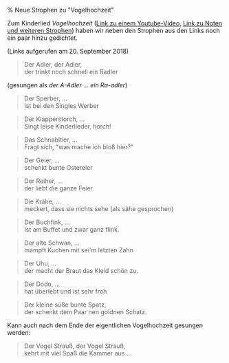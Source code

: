 % Neue Strophen zu "Vogelhochzeit"


Zum Kinderlied _Vogelhochzeit_
([Link zu einem Youtube-Video](https://www.youtube.com/watch?v=TJly9PLGATM),
[Link zu Noten und weiteren Strophen](https://www.lieder-archiv.de/die_vogelhochzeit-notenblatt_100064.html))
haben wir neben den Strophen aus den Links noch ein paar hinzu gedichtet.

(Links aufgerufen am 20. September 2018)


> Der Adler, der Adler,  
> der trinkt noch schnell ein Radler  

(gesungen als _der A-Adler_ ... _ein Ra-adler_)  

> Der Sperber, ...  
> Ist bei den Singles Werber  

> Der Klapperstorch, ...  
> Singt leise Kinderlieder, horch!  

> Das Schnabltier, ...  
> Fragt sich, "was mache ich bloß hier?"  

> Der Geier, ...  
> schenkt bunte Ostereier  

> Der Reiher, ...  
> der liebt die ganze Feier.   

> Die Krähe, ...  
> meckert, dass sie nichts sehe (als sähe gesprochen)  

> Der Buchfink, ...  
> Ist am Buffet und zwar ganz flink.  

> Der alte Schwan, ...  
> mampft Kuchen mit sei'm letzten Zahn  

> Der Uhu, ...  
> der macht der Braut das Kleid schön zu.  

> Der Dodo, ...  
> hat überlebt und ist sehr froh  

> Der kleine süße bunte Spatz,  
> der schenkt dem Paar nen goldnen Schatz.   

Kann auch nach dem Ende der eigentlichen Vogelhochzeit gesungen werden:

> Der Vogel Strauß, der Vogel Strauß,  
> kehrt mit viel Spaß die Kammer aus ...  
